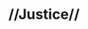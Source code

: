 ---
pid: ch1036
title: "//Justice//"
location_transcription: "//Justice// Hallway - w/ plaque"
coordinates: "[-75.163405771588, 39.952418198863]"
zipcode: '19130'
gen_neighborhood: North Philadelphia
neighborhood: Art Museum,Francisville
outside_phl: 
age: '26'
age_range: 20-29
instagram: 
image_file_name: ch_1036.jpg
proposal_transcription: Yo hablo HUMANO
topic: Inclusivity
topic_summary: '0'
type: Other No Form
keywords_other: 
credit: 
image_labels: 
twitter: 
facebook: 
permalink: "/monuments/ch1036/"
layout: item-page
---